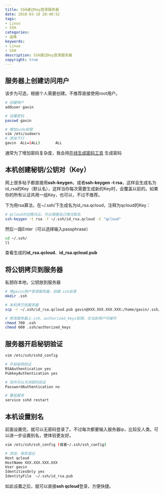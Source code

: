 ```yaml
---
title: SSH通过Key登录服务器
date: 2018-03-18 20:40:52
tags: 
- Linux
- SSH
categories: 
- 运维
keywords: 
- Linux
- SSH
description: SSH通过Key登录服务器
copyright: true
---
```


## 服务器上创建访问用户

该步为可选，根据个人需要创建。不推荐直接使用root用户。

```bash
# 创建用户
adduser gavin

# 设置密码
passwd gavin

# 增加sudo权限
vim /etc/sudoers
# 添加下行
gavin  ALL=(ALL)       ALL
```

通常为了增加密码复杂度，我会用[在线生成密码工具](http://tool.c7sky.com/password/) 生成密码

## 本机创建秘钥/公钥对（Key）

网上很多帖子都直接用**ssh-keygen**，或者**ssh-keygen -t rsa**，这样会生成名为id_rsa的Key（默认名），这样当你每次需要生成新的Key时，会覆盖以前的。如果你的所有认证共用一组Key，也可以，不过不推荐。

下为用rsa算法，在~/.ssh/下生成名为id_rsa.qcloud，注释为qcloud的Key：

```bash
# qcloud对应腾讯云，可以根据自己情况取名
ssh-keygen -t rsa -f ~/.ssh/id_rsa.qcloud -C "qcloud"
```

然后一路Enter（可以选择输入passphrase）

```bash
cd ~/.ssh/
ll
```

查看生成的**id_rsa.qcloud**、**id_rsa.qcloud.pub**

## 将公钥拷贝到服务器

私钥存本地，公钥放到服务器

```bash
# 用gavin用户登录服务器，创建.ssh目录
mkdir .ssh

# 本机拷贝到服务器
scp -r ~/.ssh/id_rsa.qcloud.pub gavin@XXX.XXX.XXX.XXX:/home/gavin/.ssh/authorized_keys

# 修改服务器上.ssh、authorized_keys权限，仅当前用户可操作
chmod 700 .ssh
chmod 600 .ssh/authorized_keys
```

## 服务器开启秘钥验证

```bash
vim /etc/ssh/sshd_config

# 开启秘钥验证
RSAAuthentication yes
PubkeyAuthentication yes

# 另外可以关闭密码验证
PasswordAuthentication no

# 重启服务
service sshd restart
```

## 本机设置别名

前面设置完，就可以无密码登录了。不过每次都要输入服务器ip，比较反人类。可以进一步设置别名，使体验更友好。

```bash
vim /etc/ssh/ssh_config (或者~/.ssh/ssh_config)

# 添加，保存退出
Host qcloud
HostName XXX.XXX.XXX.XXX
User gavin
IdentitiesOnly yes
IdentityFile  ~/.ssh/id_rsa.pub
```

如此设置之后，就可以直接**ssh qcloud**登录，方便快捷。